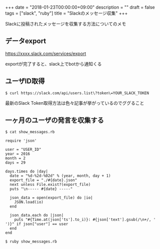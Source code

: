 +++
date = "2018-01-23T00:00:00+09:00"
description = ""
draft = false
tags = ["slack", "ruby"]
title = "Slackのメッセージ収集"
+++

Slackに投稿されたメッセージを収集する方法についてのメモ

## データexport

https://xxxx.slack.com/services/export

exportが完了すると、slack上でbotから通知くる

## ユーザID取得

```
$ curl https://slack.com/api/users.list\?token\=YOUR_SLACK_TOKEN
```
最新のSlack Token取得方法は色々記事が挙がっているのでググること

## 一ヶ月のユーザの発言を収集する

```
$ cat show_messages.rb

require 'json'

user = "USER_ID"
year = 2016
month = 2
days = 29

days.times do |day|
  date = "%d-%2d-%02d" % (year, month, day + 1)
  export_file = "./#{date}.json"
  next unless File.exist?(export_file)
  puts "\n----- #{date} -----"

  json_data = open(export_file) do |io|
    JSON.load(io)
  end

  json_data.each do |json|
    puts "#{Time.at(json['ts'].to_i)}: #{json['text'].gsub(/\n+/, ' ')}" if json["user"] == user
  end
end

$ ruby show_messages.rb
```

